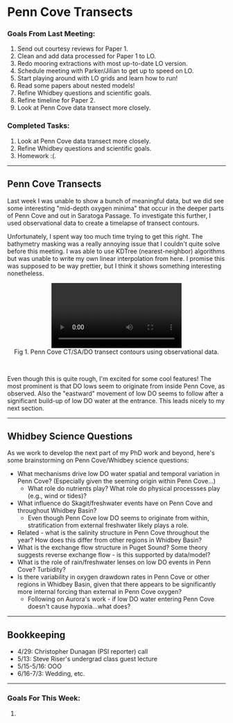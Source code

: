 # Penn Cove Transects

### Goals From Last Meeting:
1. Send out courtesy reviews for Paper 1.
2. Clean and add data processed for Paper 1 to LO.
3. Redo mooring extractions with most up-to-date LO version.
4. Schedule meeting with Parker/Jilian to get up to speed on LO.
5. Start playing around with LO grids and learn how to run!
6. Read some papers about nested models!
7. Refine Whidbey questions and scientific goals.
8. Refine timeline for Paper 2.
9. Look at Penn Cove data transect more closely.
   
### Completed Tasks:
1. Look at Penn Cove data transect more closely.
2. Refine Whidbey questions and scientific goals.
3. Homework :(.


---

## Penn Cove Transects

Last week I was unable to show a bunch of meaningful data, but we did see some interesting "mid-depth oxygen minima" that occur in the deeper parts of Penn Cove and out in Saratoga Passage. To investigate this further, I used observational data to create a timelapse of transect contours.

Unfortunately, I spent way too much time trying to get this right. The bathymetry masking was a really annoying issue that I couldn't quite solve before this meeting. I was able to use KDTree (nearest-neighbor) algorithms but was unable to write my own linear interpolation from here. I promise this was supposed to be way prettier, but I think it shows something interesting nonetheless.

<p style="text-align:center;"><video src="https://github.com/user-attachments/assets/652fd816-03ee-410b-831c-7b6deb68d21d" controls="controls" style="max-width: 800px;"></video><br>Fig 1. Penn Cove CT/SA/DO transect contours using observational data.</p><br>

Even though this is quite rough, I'm excited for some cool features! The most prominent is that DO lows seem to originate from inside Penn Cove, as observed. Also the "eastward" movement of low DO seems to follow after a significant build-up of low DO water at the entrance. This leads nicely to my next section.


---

## Whidbey Science Questions

As we work to develop the next part of my PhD work and beyond, here's some brainstorming on Penn Cove/Whidbey science questions:
* What mechanisms drive low DO water spatial and temporal variation in Penn Cove? (Especially given the seeming origin within Penn Cove...)
  * What role do nutrients play? What role do physical processses play (e.g., wind or tides)?
* What influence do Skagit/freshwater events have on Penn Cove and throughout Whidbey Basin?
  * Even though Penn Cove low DO seems to originate from within, stratification from external freshwater likely plays a role.
* Related - what is the salinity structure in Penn Cove throughout the year? How does this differ from other regions in Whidbey Basin?
* What is the exchange flow structure in Puget Sound? Some theory suggests reverse exchange flow - is this supported by data/model?
* What is the role of rain/freshwater lenses on low DO events in Penn Cove? Turbidity?
* Is there variability in oxygen drawdown rates in Penn Cove or other regions in Whidbey Basin, given that there appears to be significantly more internal forcing than external in Penn Cove oxygen?
  * Following on Aurora's work - if low DO water entering Penn Cove doesn't cause hypoxia...what does?


---

## Bookkeeping
* 4/29: Christopher Dunagan (PSI reporter) call
* 5/13: Steve Riser's undergrad class guest lecture
* 5/15-5/16: OOO
* 6/16-7/3: Wedding, etc.

---


### Goals For This Week:
1. 

